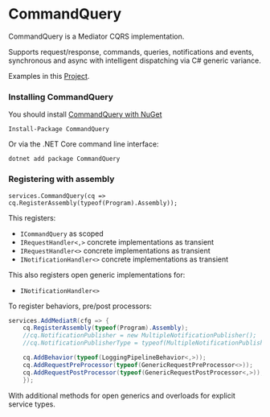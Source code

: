 # CommandQuery
CommandQuery is a Mediator CQRS implementation.

Supports request/response, commands, queries, notifications and events, synchronous and async with intelligent dispatching via C# generic variance.

Examples in this [Project](https://github.com/codewithmecoder/CommandQuery/tree/main/Sample).

### Installing CommandQuery

You should install [CommandQuery with NuGet](https://github.com/codewithmecoder/CommandQuery)

```SHELL
Install-Package CommandQuery
```

Or via the .NET Core command line interface:

```SHELL
dotnet add package CommandQuery
```
### Registering with assembly

```CSharp
services.CommandQuery(cq => cq.RegisterAssembly(typeof(Program).Assembly));
```

This registers:

- `ICommandQuery` as scoped
- `IRequestHandler<,>` concrete implementations as transient
- `IRequestHandler<>` concrete implementations as transient
- `INotificationHandler<>` concrete implementations as transient

This also registers open generic implementations for:

- `INotificationHandler<>`

To register behaviors, pre/post processors:

```csharp
services.AddMediatR(cfg => {
    cq.RegisterAssembly(typeof(Program).Assembly);
    //cq.NotificationPublisher = new MultipleNotificationPublisher();
    //cq.NotificationPublisherType = typeof(MultipleNotificationPublisher);

    cq.AddBehavior(typeof(LoggingPipelineBehavior<,>));
    cq.AddRequestPreProcessor(typeof(GenericRequestPreProcessor<>));
    cq.AddRequestPostProcessor(typeof(GenericRequestPostProcessor<,>));
    });
```

With additional methods for open generics and overloads for explicit service types.
